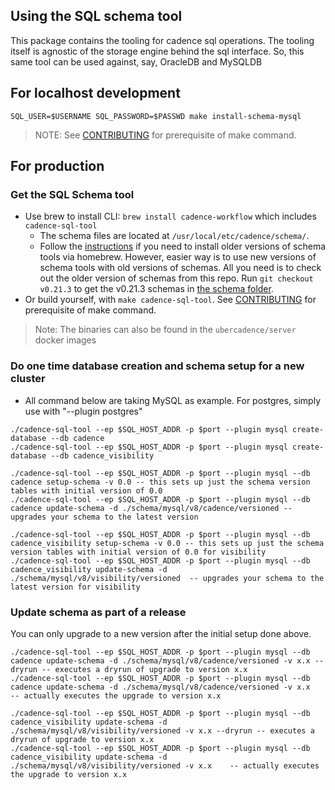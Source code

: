 ## Using the SQL schema tool
 
This package contains the tooling for cadence sql operations. The tooling itself is agnostic of the storage engine behind
the sql interface. So, this same tool can be used against, say, OracleDB and MySQLDB

## For localhost development
``` 
SQL_USER=$USERNAME SQL_PASSWORD=$PASSWD make install-schema-mysql
```
> NOTE: See [CONTRIBUTING](/CONTRIBUTING.md) for prerequisite of make command.

## For production

### Get the SQL Schema tool
* Use brew to install CLI: `brew install cadence-workflow` which includes `cadence-sql-tool`
  * The schema files are located at `/usr/local/etc/cadence/schema/`.
  * Follow the [instructions](https://github.com/uber/cadence/discussions/4457) if you need to install older versions of schema tools via homebrew. 
 However, easier way is to use new versions of schema tools with old versions of schemas. 
 All you need is to check out the older version of schemas from this repo. Run `git checkout v0.21.3` to get the v0.21.3 schemas in [the schema folder](/schema).
* Or build yourself, with `make cadence-sql-tool`. See [CONTRIBUTING](/CONTRIBUTING.md) for prerequisite of make command.

> Note: The binaries can also be found in the `ubercadence/server` docker images

### Do one time database creation and schema setup for a new cluster
- All command below are taking MySQL as example. For postgres, simply use with "--plugin postgres"

```
./cadence-sql-tool --ep $SQL_HOST_ADDR -p $port --plugin mysql create-database --db cadence
./cadence-sql-tool --ep $SQL_HOST_ADDR -p $port --plugin mysql create-database --db cadence_visibility
```

```
./cadence-sql-tool --ep $SQL_HOST_ADDR -p $port --plugin mysql --db cadence setup-schema -v 0.0 -- this sets up just the schema version tables with initial version of 0.0
./cadence-sql-tool --ep $SQL_HOST_ADDR -p $port --plugin mysql --db cadence update-schema -d ./schema/mysql/v8/cadence/versioned -- upgrades your schema to the latest version

./cadence-sql-tool --ep $SQL_HOST_ADDR -p $port --plugin mysql --db cadence_visibility setup-schema -v 0.0 -- this sets up just the schema version tables with initial version of 0.0 for visibility
./cadence-sql-tool --ep $SQL_HOST_ADDR -p $port --plugin mysql --db cadence_visibility update-schema -d ./schema/mysql/v8/visibility/versioned  -- upgrades your schema to the latest version for visibility
```

### Update schema as part of a release
You can only upgrade to a new version after the initial setup done above.

```
./cadence-sql-tool --ep $SQL_HOST_ADDR -p $port --plugin mysql --db cadence update-schema -d ./schema/mysql/v8/cadence/versioned -v x.x --dryrun -- executes a dryrun of upgrade to version x.x
./cadence-sql-tool --ep $SQL_HOST_ADDR -p $port --plugin mysql --db cadence update-schema -d ./schema/mysql/v8/cadence/versioned -v x.x    -- actually executes the upgrade to version x.x

./cadence-sql-tool --ep $SQL_HOST_ADDR -p $port --plugin mysql --db cadence_visibility update-schema -d ./schema/mysql/v8/visibility/versioned -v x.x --dryrun -- executes a dryrun of upgrade to version x.x
./cadence-sql-tool --ep $SQL_HOST_ADDR -p $port --plugin mysql --db cadence_visibility update-schema -d ./schema/mysql/v8/visibility/versioned -v x.x    -- actually executes the upgrade to version x.x
```

